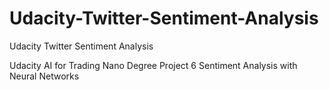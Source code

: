 # Udacity-Twitter-Sentiment-Analysis
Udacity Twitter Sentiment Analysis

Udacity AI for Trading Nano Degree Project 6 Sentiment Analysis with Neural Networks
